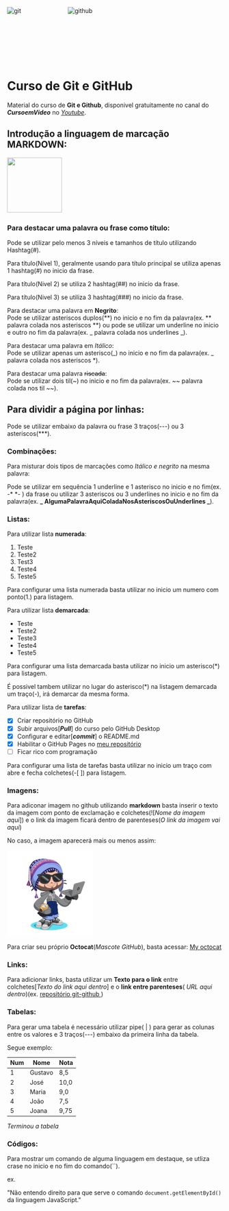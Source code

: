 <div><img src="https://icons.iconarchive.com/icons/simpleicons-team/simple/128/git-icon.png" alt="git" width="128" height="128" style="display:inline-block; margin-right: 10px;">

<img src="https://icons.iconarchive.com/icons/simpleicons-team/simple/128/github-icon.png" alt="github" width="128" height="128" style="display:inline-block;">
</div>

# Curso de Git e GitHub

Material do curso de **Git e Github**, disponivel gratuitamente no canal do **_CursoemVideo_** no [_Youtube_](https://www.youtube.com/watch?v=xEKo29OWILE&list=PLHz_AreHm4dm7ZULPAmadvNhH6vk9oNZA&ab_channel=CursoemV%C3%ADdeo).<br>

## Introdução a linguagem de marcação **MARKDOWN**:

<img src="https://icons.iconarchive.com/icons/github/octicons/128/markdown-16-icon.png" width="128" height="128">

### Para destacar uma palavra ou frase como título:

Pode se utilizar pelo menos 3 níveis e tamanhos de título utilizando Hashtag(#).<br>

Para título(Nivel 1), geralmente usando para título principal se utiliza apenas 1 hashtag(#) no inicio da frase.<br>

Para título(Nivel 2) se utiliza 2 hashtag(##) no inicio da frase.<br>

Para título(Nivel 3) se utiliza 3 hashtag(###) no inicio da frase.<br>

Para destacar uma palavra em **Negrito**:<br>
Pode se utilizar asteriscos duplos(**) no inicio e no fim da palavra(ex. ** palavra colada nos asteriscos \*\*) ou pode se utilizar um underline no inicio e outro no fim da palavra(ex. _ palavra colada nos underlines _).<br>

Para destacar uma palavra em _Itálico_:<br>
Pode se utilizar apenas um asterisco(_) no inicio e no fim da palavra(ex. _ palavra colada nos asteriscos \*).<br>

Para destacar uma palavra ~~riscada~~:<br>
Pode se utilizar dois til(~) no inicio e no fim da palavra(ex. ~~ palavra colada nos til ~~).<br>

## Para dividir a página por linhas:

Pode se utilizar embaixo da palavra ou frase 3 traços(---) ou 3 asteriscos(\*\*\*).<br>

### Combinações:

Para misturar dois tipos de marcações como _*Itálico e negrito*_ na mesma palavra:<br>

Pode se utilizar em sequência 1 underline e 1 asterisco no inicio e no fim(ex. -\* \*- ) da frase ou utilizar 3 asteriscos ou 3 underlines no inicio e no fim da palavra(ex. **_ AlgumaPalavraAquiColadaNosAsteriscosOuUnderlines _**).<br>

### Listas:

Para utilizar lista **numerada**:

1. Teste
2. Teste2
3. Test3
4. Teste4
5. Teste5

Para configurar uma lista numerada basta utilizar no inicio um numero com ponto(1.) para listagem.<br>

Para utilizar lista **demarcada**:

- Teste
- Teste2
- Teste3
- Teste4
- Teste5

Para configurar uma lista demarcada basta utilizar no inicio um asterisco(\*) para listagem.<br>

É possivel tambem utilizar no lugar do asterisco(\*) na listagem demarcada um traço(-), irá demarcar da mesma forma.<br>

Para utilizar lista de **tarefas**:

- [x] Criar repositório no GitHub
- [x] Subir arquivos[***Pull***] do curso pelo GitHub Desktop
- [x] Configurar e editar[***commit***] o README.md
- [x] Habilitar o GitHub Pages no [meu repositório](https://mateusleguir.github.io/git-github/)
- [ ] Ficar rico com programação

Para configurar uma lista de tarefas basta utilizar no inicio um traço com abre e fecha colchetes(-[ ]) para listagem.<br>

### Imagens:

Para adiconar imagem no github utilizando **markdown** basta inserir o texto da imagem com ponto de exclamação e colchetes(![*Nome da imagem aqui*]) e o link da imagem ficará dentro de parenteses(_O link da imagem vai aqui_)<br>

No caso, a imagem aparecerá mais ou menos assim:<br>

<img src="./imagens/octocat-flow.png" alt="octocat-flow" width="200" height="200">

Para criar seu próprio **Octocat**(_Mascote GitHub_), basta acessar:
[My octocat](https://myoctocat.com/build-your-octocat/)<br>

### Links:

Para adicionar links, basta utilizar um **Texto para o link** entre colchetes[*Texto do link aqui dentro*] e o **link entre parenteses**( _URL aqui dentro_)(ex. [ repositório git-github ](https://github.com/gustavoguanabara/git-github))<br>

### Tabelas:

Para gerar uma tabela é necessário utilizar pipe( | ) para gerar as colunas entre os valores e 3 traços(---) embaixo da primeira linha da tabela.

Segue exemplo:

| Num | Nome    | Nota |
| --- | ------- | ---- |
| 1   | Gustavo | 8,5  |
| 2   | José    | 10,0 |
| 3   | Maria   | 9,0  |
| 4   | João    | 7,5  |
| 5   | Joana   | 9,75 |

_Terminou a tabela_

### Códigos:

Para mostrar um comando de alguma linguagem em destaque, se utliza crase no inicio e no fim do comando(``).<br>

ex.<br>

"Não entendo direito para que serve o comando `document.getElementById()` da linguagem JavaScript."
